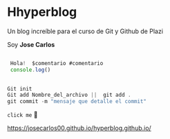 # Hhyperblog
Un blog increíble  para el curso de Git y Github de Plazi


Soy **Jose Carlos**

```javascript

 Hola!  $comentario #comentario
 console.log()
 
```

```javascript
Git init
Git add Nombre_del_archivo ||  git add .
git commit -m "mensaje que detalle el commit" 
```

`click me` 👋

https://josecarlos00.github.io/hyperblog.github.io/


